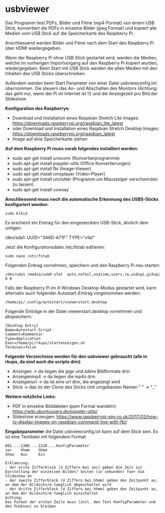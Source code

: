# usbviewer
Das Programm liest PDFs, Bilder und Filme (mp4-Format) von einem USB Stick, 
konvertiert die PDFs in einzelne Bilder (jpeg Format) und kopiert alle Medien vom USB Stick auf die 
Speicherkarte des Raspberry Pi.

Anschliessend werden Bilder und Filme nach dem Start des Raspberry Pi über HDMI wiedergegeben. 

Wenn der Raspberry Pi ohne USB Stick gestartet wird, werden die Medien, welche im vorherigen Importvorgang 
auf den Raspberry Pi kopiert wurden, wiedergegeben. Beim Start mit USB Stick werden die alten Medien mit den 
Inhalten des USB Sticks überschrieben.

Außerdem werden beim Start Parameter von einer Datei  usbviewconfig.txt übernommen. Die steuern das An- und Abschalten des Monitors (Achtung: das geht nur, wenn der Pi im Internet ist !!) und die Anzeigezeit pro Bild der Slideshow

**Konfiguration des Raspberrys:**
- Download und Installation eines Raspbian Stretch Lite Images: https://downloads.raspberrypi.org/raspbian_lite_latest
- oder Download und Installation eines Raspbian Stretch Desktop Images: https://downloads.raspberrypi.org/raspbian_latest
- Image auf eine Speicherkarte ziehen

**Auf dem Raspberry Pi muss vorab folgendes installiert werden:**
- sudo apt-get install unoconv (Konvertierprogramme)
- sudo apt-get install poppler-utils (Office Konvertierungen)
- sudo apt-get install fbi (Image-Viewer) 
- sudo apt-get install omxplayer (Video-Player)
- sudo apt-get install unclutter (Programm um Mauszeiger verschwinden zu lassen)
- sudo apt-get install cowsay

**Anschliessend muss noch die automatische Erkennung des USBS-Sticks konfiguriert werden:**
```
sudo blkid
```
Es erscheint ein Eintrag für den eingesteckten USB-Stick, ähnlich dem untigen:

/dev/sda1: UUID="3A6D-A71F" TYPE="vfat"

Jetzt die Konfigurationsdatei /etc/fstab editieren:
```
sudo nano /etc/fstab
```
Folgenden Eintrag vornehmen, speichern und den Raspberry Pi neu starten:
```
/dev/sda1 /media/usb0 vfat  auto,nofail,noatime,users,rw,uid=pi,gid=pi  0 0
```
Falls der Raspberry Pi im X-Windows Desktop-Modus gestartet wird, kann alternativ auch folgender Autostart-Eintrag vorgenommen werden:
```
/home/pi/.config/autostart/viewerstart.desktop
```
Folgende Einträge in der Datei viewerstart.desktop vornehmen und abspeichern:
```
[Desktop Entry]
Name=Autostart-Script
Comment=Kommentar
Type=Application
Exec=/home/pi/rkups/startanzeigen.sh
Terminal=false
```

**Folgende Verzeichnise werden für den usbviewer gebraucht (alle in rkups, da sind auch die scripts drin)**

- Anzeigen -> da liegen die jpgs und adere Bildformate drin
- Anzeigenmp4 -> da liegen die mp4s drin
- Anzeigenurl  -> da ist eine url drin, die angezeigt wird
- Stick  -> das ist der Clone des Sticks (mit umgebauten Namen " "  -> "_"

**Weitere nützliche Links:**
- PDF in einzelne Bilddateien (ppm Format wandeln): https://wiki.ubuntuusers.de/poppler-utils/
- Slideshow erzeugen: https://www.raspberrypi-spy.co.uk/2017/02/how-to-display-images-on-raspbian-command-line-with-fbi/

**Eingabeparameter**
die Datei usbviewconfig.txt kann auf dem Stick sein. Es ist eine Textdatei mit folgendem Format
```
001....1300....1320....KonfigParameter
sec    hhmm    hhmm
Show   Aus     Ein

Erklaerung:
- der erste Zifferblock (3 Ziffern bei sec) geben die Zeit zur Darstellung der einzelnen Bilder/ Seiten (in sekunden) fuer die Slideshow an
- der zweite Zifferblock (4 Ziffern bei hhmm) geben den Zeitpunkt an, an dem der Bildschirm taeglich abgeschaltet wird
- der dritte Zifferblock (4 Ziffern bei hhmm) geben den Zeitpunkt an, an dem der Bildschirm taeglich einschaltet
Achtung:
Das Format der ersten Zeile muss (incl. den Text KonfigParameter und den Punkten) so bleiben
```


